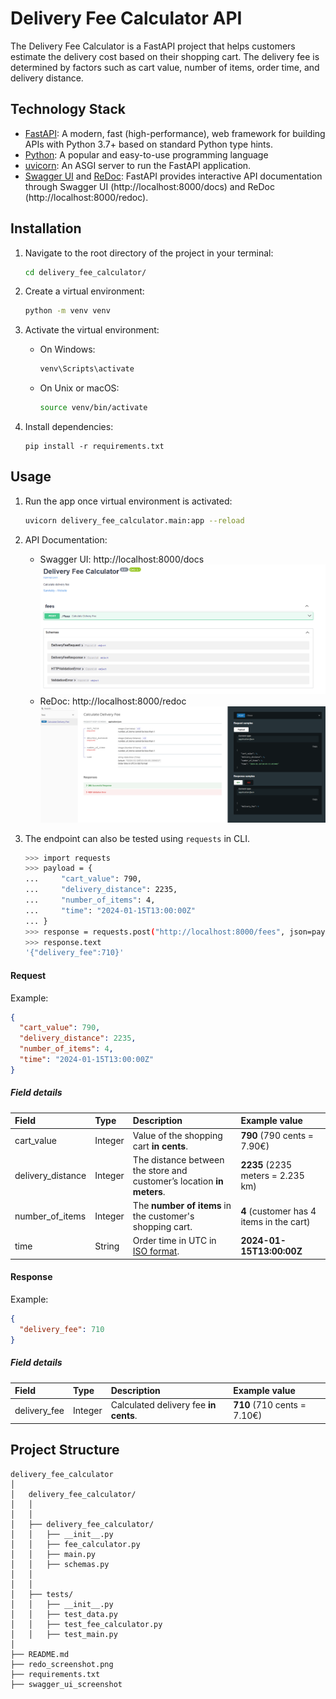 # Delivery Fee Calculator API

The Delivery Fee Calculator is a FastAPI project that helps customers estimate the delivery cost based on their shopping
cart. The delivery fee is determined by factors such as cart value, number of items, order time, and delivery
distance.

## Technology Stack

- [FastAPI](https://fastapi.tiangolo.com/): A modern, fast (high-performance), web framework for building APIs with
  Python 3.7+ based on standard Python type hints.
- [Python](https://www.python.org/): A popular and easy-to-use programming language
- [uvicorn](https://www.uvicorn.org/): An ASGI server to run the FastAPI application.
- [Swagger UI](https://swagger.io/tools/swagger-ui/) and [ReDoc](https://redocly.com/docs/redoc/): FastAPI provides
  interactive API documentation through Swagger UI (http://localhost:8000/docs) and ReDoc (http://localhost:8000/redoc).

## Installation

1. Navigate to the root directory of the project in your terminal:
    ```bash
    cd delivery_fee_calculator/
    ```
2. Create a virtual environment:
    ```bash
    python -m venv venv
    ```
3. Activate the virtual environment:
    - On Windows:
         ```bash
         venv\Scripts\activate
         ```
    - On Unix or macOS:
      ```bash
      source venv/bin/activate
      ```

4. Install dependencies:
    ```
    pip install -r requirements.txt
    ```

## Usage

1. Run the app once virtual environment is activated:
    ```bash
    uvicorn delivery_fee_calculator.main:app --reload
    ```

2. API Documentation:
    - Swagger UI: http://localhost:8000/docs
      ![Swagger_UI](static/images/swagger_ui_screenshot.png)
    - ReDoc: http://localhost:8000/redoc
      ![Redoc](static/images/redoc_screenshot.png)

3. The endpoint can also be tested using `requests` in CLI.
    ```bash
    >>> import requests
    >>> payload = {
    ...     "cart_value": 790,
    ...     "delivery_distance": 2235,
    ...     "number_of_items": 4,
    ...     "time": "2024-01-15T13:00:00Z"
    ... }
    >>> response = requests.post("http://localhost:8000/fees", json=payload)
    >>> response.text
    '{"delivery_fee":710}'

    ```

#### Request

Example:

```json
{
  "cart_value": 790,
  "delivery_distance": 2235,
  "number_of_items": 4,
  "time": "2024-01-15T13:00:00Z"
}
```

##### Field details

| Field             | Type    | Description                                                                | Example value                            |
|:------------------|:--------|:---------------------------------------------------------------------------|:-----------------------------------------|
| cart_value        | Integer | Value of the shopping cart __in cents__.                                   | __790__ (790 cents = 7.90€)              |
| delivery_distance | Integer | The distance between the store and customer’s location __in meters__.      | __2235__ (2235 meters = 2.235 km)        |
| number_of_items   | Integer | The __number of items__ in the customer's shopping cart.                   | __4__ (customer has 4 items in the cart) |
| time              | String  | Order time in UTC in [ISO format](https://en.wikipedia.org/wiki/ISO_8601). | __2024-01-15T13:00:00Z__                 |

#### Response

Example:

```json
{
  "delivery_fee": 710
}
```

##### Field details

| Field        | Type    | Description                           | Example value               |
|:-------------|:--------|:--------------------------------------|:----------------------------|
| delivery_fee | Integer | Calculated delivery fee __in cents__. | __710__ (710 cents = 7.10€) |

## Project Structure

```structure
delivery_fee_calculator
│
│   delivery_fee_calculator/
│   │
│   │
│   ├── delivery_fee_calculator/
│   │   ├── __init__.py
│   │   ├── fee_calculator.py
│   │   ├── main.py
│   │   ├── schemas.py
│   │
│   │
│   ├── tests/
│   │   ├── __init__.py
│   │   ├── test_data.py
│   │   ├── test_fee_calculator.py
│   │   ├── test_main.py
│   
├── README.md
├── redo_screenshot.png
├── requirements.txt
├── swagger_ui_screenshot


```